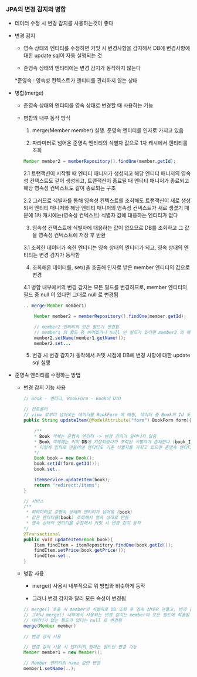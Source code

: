 ### JPA의 변경 감지와 병합

* 데이터 수정 시 변경 감지를 사용하는것이 좋다

* 변경 감지

    - 영속 상태의 엔티티를 수정하면 커밋 시 변경사항을 감지해서 DB에 변경사항에 대한 update sql이 자동 실행되는 것

    - 준영속 상태의 엔티티에는 변경 감지가 동작하지 않는다

    *준영속 : 영속성 컨텍스트가 엔티티를 관리하지 않는 상태

* 병합(merge)

    - 준영속 상태의 엔티티를 영속 상태로 변경할 때 사용하는 기능

    - 병합의 내부 동작 방식
    
        1. merge(Member member) 실행. 준영속 엔티티를 인자로 가지고 있음
        
        2. 파라미터로 넘어온 준영속 엔티티의 식별자 값으로 1차 캐시에서 엔티티를 조회

        ```java
        Member member2 = memberRepository().findOne(member.getId);
        ```

        2.1 트랜잭션이 시작될 때 엔티티 매니저가 생성되고 해당 엔티티 매니저의 영속성 컨텍스트도 같이 생성되고, 트랜잭션이 종료될 때 엔티티 매니저가 종료되고 해당 영속성 컨텍스트도 같이 종료되는 구조

        2.2 그러므로 식별자를 통해 영속성 컨텍스트를 조회해도 트랜잭션이 새로 생성되서 엔티티 매니저와 해당 엔티티 매니저의 영속성 컨텍스트가 새로 생겼기 때문에 1차 캐시에는(영속성 컨텍스트) 식별자 값에 대응하는 엔티티가 없다

        3. 영속성 컨텍스트에 식별자에 대응하는 값이 없으므로 DB를 조회하고 그 값을 영속성 컨텍스트에 저장 후 반환
        
        3.1 조회한 데이터가 속한 엔티티는 영속 상태의 엔티티가 되고, 영속 상태의 엔티티는 변경 감지가 동작함

        4. 조회해온 데이터를, set()을 호출해 인자로 받은 member 엔티티의 값으로 변경

        4.1 병합 내부에서의 변경 감지는 모든 필드를 변경하므로, member 엔티티의 필드 중 null 이 있다면 그대로 null 로 변경됨

        ```java
        .. merge(Member member1)

            Member member2 = memberRepository().findOne(member.getId);

            // member2 엔티티의 모든 필드가 변경됨
            // member1 의 필드 중 비어있거나 null 인 필드가 있다면 member2 의 해당 필드도 null 로 변경됨
            member2.setName(member1.getName());
            member2.set...
        ```
        
        5. 변경 시 변경 감지가 동작해서 커밋 시점에 DB에 변경 사항에 대한 update sql 실행
 

* 준영속 엔티티를 수정하는 방법

    - 변경 감지 기능 사용

        ```java
        // Book - 엔티티, BookForm - Book의 DTO

        // 컨트롤러
        // view 로부터 넘어오는 데이터를 BookForm 에 매핑, 데이터 중 Book의 Id 도 있음
        public String updateItem(@ModelAttribute("form") BookForm form){

            /**
            * Book 객체는 준영속 엔티티 -> 변경 감지가 일어나지 않음
            * Book 객체에는 이미 DB에 저장되었다가 조회된 식별자가 존재한다 (book_ID)
            * 이렇게 임의로 만들어낸 엔티티도 기존 식별자를 가지고 있으면 준영속 엔티티로 볼 수 있다
            */
            Book book = new Book();
            book.setId(form.getId());
            book.set..

            itemService.updateItem(book);
            return "redirect:/items";
        }

        // 서비스
        /**
         * 파라미터로 준영속 상태의 엔티티가 넘어옴 (book)
         * 같은 엔티티를(book) 조회해서 영속 상태로 만듬
         * 영속 상태의 엔티티를 수정해서 커밋 시 변경 감지 동작
        */
        @Transactional
        public void updateItem(Book book){ 
            Item findItem = itemRepository.findOne(book.getId());
            findItem.setPrice(book.getPrice());
            findItem.set..
        }
        ```
    
    - 병합 사용

        - merge() 사용시 내부적으로 위 방법와 비슷하게 동작

        - 그러나 변경 감지와 달리 모든 속성이 변경됨

        ```java
        // merge() 호출 시 member의 식별자로 DB 조회 후 영속 상태로 만들고, 변경 감지를 사용해 데이터를 변경
        // 그러나 merge() 내부에서 사용되는 변경 감지는 member의 모든 필드에 적용됨
        // 데이터가 없는 필드가 있다는 null 로 변경됨 
        merge(Member member)

        // 변경 감지 사용

        // 변경 감지 사용 시 엔티티의 원하는 필드만 변경 가능
        Member member1 = new Member();

        // Member 엔티티의 name 값만 변경
        member1.setName(..);
        ```
